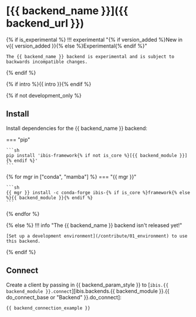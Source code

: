 # [{{ backend_name }}]({{ backend_url }})

{% if is_experimental %}
!!! experimental "{% if version_added %}New in v{{ version_added }}{% else %}Experimental{% endif %}"

    The {{ backend_name }} backend is experimental and is subject to backwards incompatible changes.

{% endif %}

{% if intro %}{{ intro }}{% endif %}

{% if not development_only %}

## Install

Install dependencies for the {{ backend_name }} backend:

=== "pip"

    ```sh
    pip install 'ibis-framework{% if not is_core %}[{{ backend_module }}]{% endif %}'
    ```

{% for mgr in ["conda", "mamba"] %}
=== "{{ mgr }}"

    ```sh
    {{ mgr }} install -c conda-forge ibis-{% if is_core %}framework{% else %}{{ backend_module }}{% endif %}
    ```

{% endfor %}

{% else %}
!!! info "The {{ backend_name }} backend isn't released yet!"

    [Set up a development environment](/contribute/01_environment) to use this backend.

{% endif %}

## Connect

<!-- prettier-ignore-start -->
Create a client by passing in {{ backend_param_style }} to [`ibis.{{ backend_module }}.connect`][ibis.backends.{{ backend_module }}.{{ do_connect_base or "Backend" }}.do_connect]:
<!-- prettier-ignore-end -->

```python
{{ backend_connection_example }}
```
